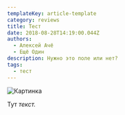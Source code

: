 ```yaml
---
templateKey: article-template
category: reviews
title: Тест
date: 2018-08-28T14:19:00.044Z
authors:
  - Алексей Ачё
  - Ещё Один
description: Нужно это поле или нет?
tags:
  - тест
---
```

![Картинка](/img/android-chrome-192x192.png)

Тут _текст._
